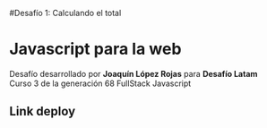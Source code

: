 #Desafío 1: Calculando el total

<h1>Javascript para la web</h1>
<p>Desafío desarrollado por <b>Joaquín López Rojas</b> para <b>Desafío Latam</b><br>
Curso 3 de la generación 68 FullStack Javascript</p>

<h2>Link deploy</h2>





 

